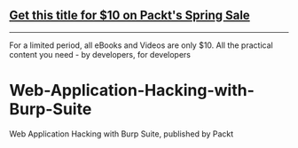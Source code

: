 ## [Get this title for $10 on Packt's Spring Sale](https://www.packt.com/V17336?utm_source=github&utm_medium=packt-github-repo&utm_campaign=spring_10_dollar_2022)
-----
For a limited period, all eBooks and Videos are only $10. All the practical content you need \- by developers, for developers

# Web-Application-Hacking-with-Burp-Suite
Web Application Hacking with Burp Suite, published by Packt

